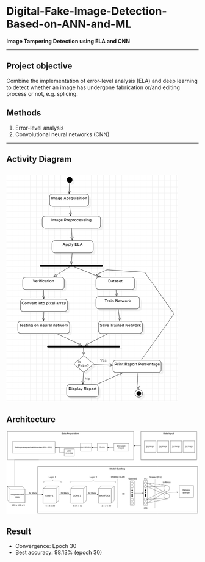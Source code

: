 # Digital-Fake-Image-Detection-Based-on-ANN-and-ML

**Image Tampering Detection using ELA and CNN**

---


## Project objective
Combine the implementation of error-level analysis (ELA) and deep learning to detect whether an image has undergone fabrication or/and editing process or not, e.g. splicing.

## Methods
1. Error-level analysis
2. Convolutional neural networks (CNN)
---
## Activity Diagram 
![Activity-Diagram](doc/Activity.png)
---
## Architecture
![full-architecture](doc/model-architecture.jpg)

## Result
- Convergence: Epoch 30
- Best accuracy: 98.13% (epoch 30)
